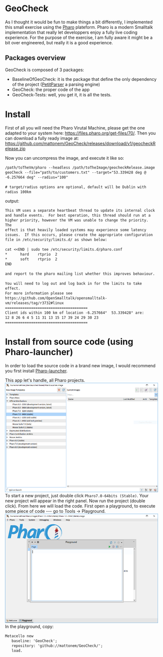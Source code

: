 # GeoCheck
As I thought it would be fun to make things a bit differently, I implemented this small exercise using the [Pharo](https://pharo.org) plateform.
Pharo is a modern Smalltalk implementation that really let developpers enjoy a fully live coding experience.
For the purpose of the exercise, I am fully aware it might be a bit over engineered, but really it is a good experience.

## Packages overview
GeoCheck is composed of 3 packages:
- BaselineOfGeoCheck: it is the package that define the only dependency of the project ([PetitParser](https://github.com/moosetechnology/PetitParser) a parsing engine)
- GeoCheck: the proper code of the app
- GeoCheck-Tests: well, you get it, it is all the tests.

# Install
First of all you will need the Pharo Virutal Machine, please get the one adapted to your system here:
https://files.pharo.org/get-files/70/.
Then you can download a fully ready image at: 
https://github.com/mattonem/GeoCheck/releases/download/v1/geocheckRelease.zip

Now you can uncompress the image, and execute it like so:

```
/path/toTheVm/pharo --headless /path/toTheImage/geocheckRelease.image geoCheck --file="path/to/customers.txt" --target="53.339428 deg @ -6.257664 deg" --radius="100"

# target/radius options are optional, default will be Dublin with radius 100km 
```

output:

```
This VM uses a separate heartbeat thread to update its internal clock
and handle events.  For best operation, this thread should run at a
higher priority, however the VM was unable to change the priority.  The
effect is that heavily loaded systems may experience some latency
issues.  If this occurs, please create the appropriate configuration
file in /etc/security/limits.d/ as shown below:

cat <<END | sudo tee /etc/security/limits.d/pharo.conf
*      hard    rtprio  2
*      soft    rtprio  2
END

and report to the pharo mailing list whether this improves behaviour.

You will need to log out and log back in for the limits to take effect.
For more information please see
https://github.com/OpenSmalltalk/opensmalltalk-vm/releases/tag/r3732#linux
======================================
Client ids within 100 km of location -6.257664°  53.339428° are:
12 8 26 6 4 5 11 31 13 15 17 39 24 29 30 23
======================================
```

# Install from source code (using Pharo-launcher)
In order to load the source code in a brand new image, I would recommend you first install [Pharo-launcher](http://pharo.org/web/download).

This app let's handle, all Pharo projects.
![launcher](/launcher.PNG)
To start a new project, just double click `Pharo7.0-64bits (Stable)`.
Your new project will appear in the right panel.
Now run the project (double click).
From here we will load the code. First open a playground, to execute some piece of code --- go to Tools -> Playground.
![launcher](/playground.PNG)
In the playground, copy:
```
Metacello new
   baseline: 'GeoCheck';
   repository: 'github://mattonem/GeoCheck/';
   load.
```

